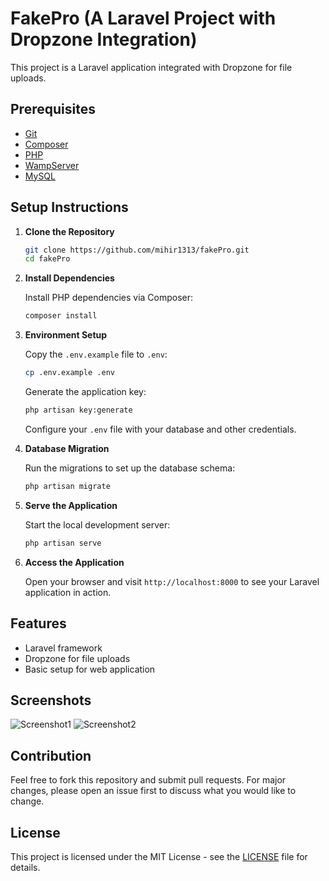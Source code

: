 # FakePro (A Laravel Project with Dropzone Integration)

This project is a Laravel application integrated with Dropzone for file uploads.

## Prerequisites

- [Git](https://git-scm.com/)
- [Composer](https://getcomposer.org/)
- [PHP](https://www.php.net/)
- [WampServer](http://www.wampserver.com/en/)
- [MySQL](https://www.mysql.com/)

## Setup Instructions

1. **Clone the Repository**

    ```bash
    git clone https://github.com/mihir1313/fakePro.git
    cd fakePro
    ```

2. **Install Dependencies**

    Install PHP dependencies via Composer:

    ```bash
    composer install
    ```

3. **Environment Setup**

    Copy the `.env.example` file to `.env`:

    ```bash
    cp .env.example .env
    ```

    Generate the application key:

    ```bash
    php artisan key:generate
    ```

    Configure your `.env` file with your database and other credentials.

4. **Database Migration**

    Run the migrations to set up the database schema:

    ```bash
    php artisan migrate
    ```

5. **Serve the Application**

    Start the local development server:

    ```bash
    php artisan serve
    ```

6. **Access the Application**

    Open your browser and visit `http://localhost:8000` to see your Laravel application in action.

## Features

- Laravel framework
- Dropzone for file uploads
- Basic setup for web application

## Screenshots

![Screenshot1](path/to/screenshot1.png)
![Screenshot2](path/to/screenshot2.png)

## Contribution

Feel free to fork this repository and submit pull requests. For major changes, please open an issue first to discuss what you would like to change.

## License

This project is licensed under the MIT License - see the [LICENSE](LICENSE) file for details.
